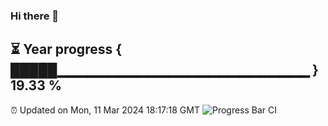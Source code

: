 ### Hi there 👋
⏳ Year progress { █████▁▁▁▁▁▁▁▁▁▁▁▁▁▁▁▁▁▁▁▁▁▁▁▁▁ } 19.33 %
---
⏰ Updated on Mon, 11 Mar 2024 18:17:18 GMT
![Progress Bar CI](https://github.com/liununu/liununu/workflows/Progress%20Bar%20CI/badge.svg)

